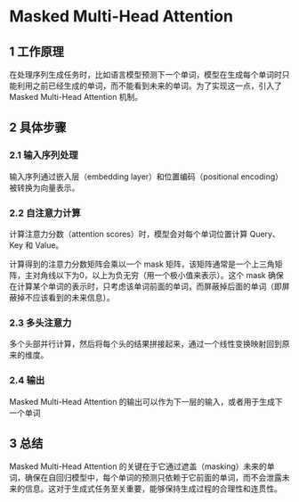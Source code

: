 # Masked Multi-Head Attention


## 1 工作原理
在处理序列生成任务时，比如语言模型预测下一个单词，模型在生成每个单词时只能利用之前已经生成的单词，而不能看到未来的单词。为了实现这一点，引入了 Masked Multi-Head Attention 机制。

## 2 具体步骤
### 2.1 输入序列处理
输入序列通过嵌入层（embedding layer）和位置编码（positional encoding）被转换为向量表示。


### 2.2 自注意力计算
计算注意力分数（attention scores）时，模型会对每个单词位置计算 Query、Key 和 Value。

计算得到的注意力分数矩阵会乘以一个 mask 矩阵，该矩阵通常是一个上三角矩阵，主对角线以下为0，以上为负无穷（用一个极小值来表示）。这个 mask 确保在计算某个单词的表示时，只考虑该单词前面的单词，而屏蔽掉后面的单词（即屏蔽掉不应该看到的未来信息）。

### 2.3 多头注意力
多个头部并行计算，然后将每个头的结果拼接起来，通过一个线性变换映射回到原来的维度。
### 2.4 输出
Masked Multi-Head Attention 的输出可以作为下一层的输入，或者用于生成下一个单词
## 3 总结
Masked Multi-Head Attention 的关键在于它通过遮盖（masking）未来的单词，确保在自回归模型中，每个单词的预测只依赖于它前面的单词，而不会泄露未来的信息。这对于生成式任务至关重要，能够保持生成过程的合理性和连贯性。